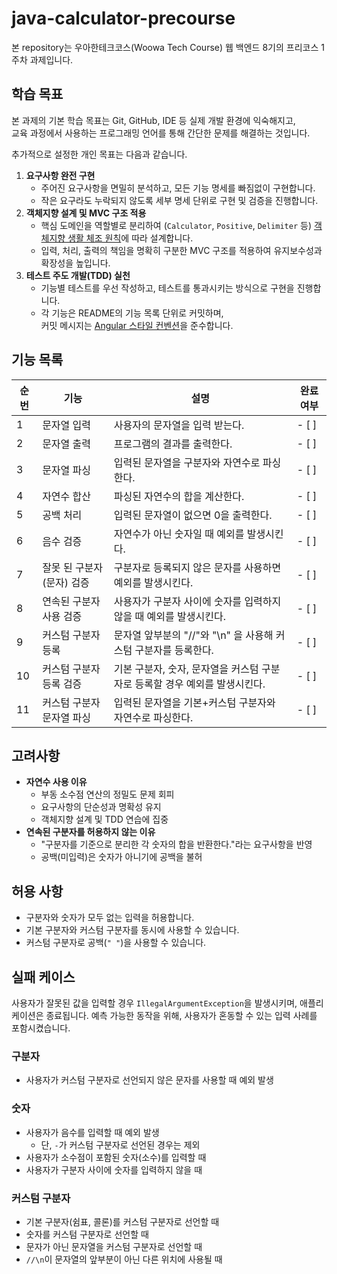 # java-calculator-precourse
본 repository는 우아한테크코스(Woowa Tech Course) 웹 백엔드 8기의 프리코스 1주차 과제입니다.

## 학습 목표
본 과제의 기본 학습 목표는 Git, GitHub, IDE 등 실제 개발 환경에 익숙해지고,  
교육 과정에서 사용하는 프로그래밍 언어를 통해 간단한 문제를 해결하는 것입니다.  

추가적으로 설정한 개인 목표는 다음과 같습니다.

1. **요구사항 완전 구현**  
   - 주어진 요구사항을 면밀히 분석하고, 모든 기능 명세를 빠짐없이 구현합니다.  
   - 작은 요구라도 누락되지 않도록 세부 명세 단위로 구현 및 검증을 진행합니다.
2. **객체지향 설계 및 MVC 구조 적용**  
   - 핵심 도메인을 역할별로 분리하여 (`Calculator`, `Positive`, `Delimiter` 등) [객체지향 생활 체조 원칙](https://jaehoney.tistory.com/343)에 따라 설계합니다.  
   - 입력, 처리, 출력의 책임을 명확히 구분한 MVC 구조를 적용하여 유지보수성과 확장성을 높입니다.
3. **테스트 주도 개발(TDD) 실천**  
   - 기능별 테스트를 우선 작성하고, 테스트를 통과시키는 방식으로 구현을 진행합니다.  
   - 각 기능은 README의 기능 목록 단위로 커밋하며,  
     커밋 메시지는 [Angular 스타일 컨벤션](https://gist.github.com/stephenparish/9941e89d80e2bc58a153)을 준수합니다.

## 기능 목록
| 순번 | 기능 | 설명                                             | 완료 여부 |
|------|------|------------------------------------------------|-----------|
| 1 | 문자열 입력 | 사용자의 문자열을 입력 받는다.                              | - [ ] |
| 2 | 문자열 출력 | 프로그램의 결과를 출력한다.                                | - [ ] |
| 3 | 문자열 파싱 | 입력된 문자열을 구분자와 자연수로 파싱한다.                       | - [ ] |
| 4 | 자연수 합산 | 파싱된 자연수의 합을 계산한다.                              | - [ ] |
| 5 | 공백 처리 | 입력된 문자열이 없으면 0을 출력한다.                          | - [ ] |
| 6 | 음수 검증 | 자연수가 아닌 숫자일 때 예외를 발생시킨다.                       | - [ ] |
| 7 | 잘못 된 구분자(문자) 검증 | 구분자로 등록되지 않은 문자를 사용하면 예외를 발생시킨다.               | - [ ] |
| 8 | 연속된 구분자 사용 검증 | 사용자가 구분자 사이에 숫자를 입력하지 않을 때 예외를 발생시킨다.          | - [ ] |
| 9 | 커스텀 구분자 등록 | 문자열 앞부분의 "//"와 "\n" 을 사용해 커스텀 구분자를 등록한다.       | - [ ] |
| 10 | 커스텀 구분자 등록 검증 | 기본 구분자, 숫자, 문자열을 커스텀 구분자로 등록할 경우 예외를 발생시킨다.    | - [ ] |
| 11 | 커스텀 구분자 문자열 파싱 | 입력된 문자열을 기본+커스텀 구분자와 자연수로 파싱한다.                | - [ ] |

## 고려사항
- **자연수 사용 이유**
  - 부동 소수점 연산의 정밀도 문제 회피
  - 요구사항의 단순성과 명확성 유지
  - 객체지향 설계 및 TDD 연습에 집중
- **연속된 구분자를 허용하지 않는 이유**
  - "구분자를 기준으로 분리한 각 숫자의 합을 반환한다."라는 요구사항을 반영
  - 공백(미입력)은 숫자가 아니기에 공백을 불허 
    
## 허용 사항
- 구분자와 숫자가 모두 없는 입력을 허용합니다.
- 기본 구분자와 커스텀 구분자를 동시에 사용할 수 있습니다.
- 커스텀 구분자로 공백(`" "`)을 사용할 수 있습니다.

## 실패 케이스
사용자가 잘못된 값을 입력할 경우 `IllegalArgumentException`을 발생시키며, 애플리케이션은 종료됩니다.
예측 가능한 동작을 위해, 사용자가 혼동할 수 있는 입력 사례를 포함시켰습니다.

### 구분자
- 사용자가 커스텀 구분자로 선언되지 않은 문자를 사용할 때 예외 발생

### 숫자
- 사용자가 음수를 입력할 때 예외 발생  
  - 단, `-`가 커스텀 구분자로 선언된 경우는 제외
- 사용자가 소수점이 포함된 숫자(소수)를 입력할 때
- 사용자가 구분자 사이에 숫자를 입력하지 않을 때

### 커스텀 구분자
- 기본 구분자(쉼표, 콜론)를 커스텀 구분자로 선언할 때
- 숫자를 커스텀 구분자로 선언할 때
- 문자가 아닌 문자열을 커스텀 구분자로 선언할 때
- `//\n`이 문자열의 앞부분이 아닌 다른 위치에 사용될 때
